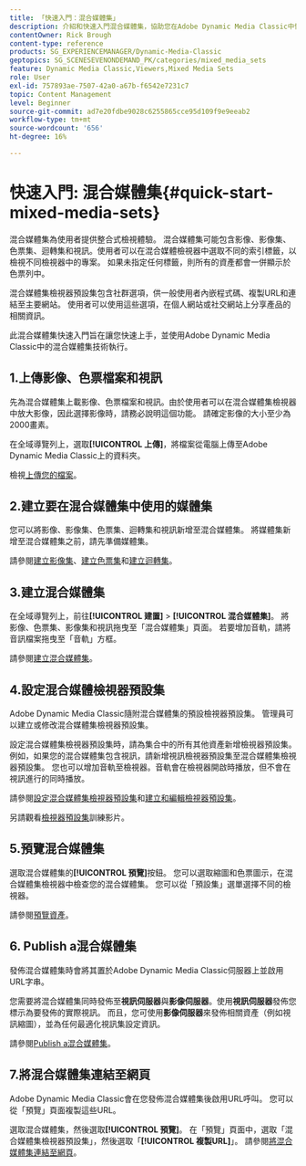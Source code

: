 ```yaml
---
title: 「快速入門：混合媒體集」
description: 介紹和快速入門混合媒體集，協助您在Adobe Dynamic Media Classic中快速上手並執行。
contentOwner: Rick Brough
content-type: reference
products: SG_EXPERIENCEMANAGER/Dynamic-Media-Classic
geptopics: SG_SCENESEVENONDEMAND_PK/categories/mixed_media_sets
feature: Dynamic Media Classic,Viewers,Mixed Media Sets
role: User
exl-id: 757893ae-7507-42a0-a67b-f6542e7231c7
topic: Content Management
level: Beginner
source-git-commit: ad7e20fdbe9028c6255865cce95d109f9e9eeab2
workflow-type: tm+mt
source-wordcount: '656'
ht-degree: 16%

---
```


# 快速入門: 混合媒體集{#quick-start-mixed-media-sets}

混合媒體集為使用者提供整合式檢視體驗。 混合媒體集可能包含影像、影像集、色票集、迴轉集和視訊。使用者可以在混合媒體檢視器中選取不同的索引標籤，以檢視不同檢視器中的專案。 如果未指定任何標籤，則所有的資產都會一併顯示於色票列中。

混合媒體集檢視器預設集包含社群選項，供一般使用者內嵌程式碼、複製URL和連結至主要網站。 使用者可以使用這些選項，在個人網站或社交網站上分享產品的相關資訊。

此混合媒體集快速入門旨在讓您快速上手，並使用Adobe Dynamic Media Classic中的混合媒體集技術執行。

## 1.上傳影像、色票檔案和視訊

先為混合媒體集上載影像、色票檔案和視訊。由於使用者可以在混合媒體集檢視器中放大影像，因此選擇影像時，請務必說明這個功能。 請確定影像的大小至少為2000畫素。

在全域導覽列上，選取&#x200B;**[!UICONTROL 上傳]**，將檔案從電腦上傳至Adobe Dynamic Media Classic上的資料夾。

檢視[上傳您的檔案](uploading-files.md#uploading-your-files)。

## 2.建立要在混合媒體集中使用的媒體集

您可以將影像、影像集、色票集、迴轉集和視訊新增至混合媒體集。 將媒體集新增至混合媒體集之前，請先準備媒體集。

請參閱[建立影像集](creating-image-set.md#creating-an-image-set)、[建立色票集](creating-swatch-set.md#creating-a-swatch-set)和[建立迴轉集](creating-spin-set.md#creating-a-spin-set)。

## 3.建立混合媒體集

在全域導覽列上，前往&#x200B;**[!UICONTROL 建置]** > **[!UICONTROL 混合媒體集]**。 將影像、色票集、影像集和視訊拖曳至「混合媒體集」頁面。 若要增加音軌，請將音訊檔案拖曳至「音軌」方框。

請參閱[建立混合媒體集](creating-mixed-media-set.md#creating-a-mixed-media-set)。

## 4.設定混合媒體檢視器預設集

Adobe Dynamic Media Classic隨附混合媒體集的預設檢視器預設集。 管理員可以建立或修改混合媒體集檢視器預設集。

設定混合媒體集檢視器預設集時，請為集合中的所有其他資產新增檢視器預設集。 例如，如果您的混合媒體集包含視訊，請新增視訊檢視器預設集至混合媒體集檢視器預設集。 您也可以增加音軌至檢視器。音軌會在檢視器開啟時播放，但不會在視訊進行的同時播放。

請參閱[設定混合媒體集檢視器預設集](setting-mixed-media-set-viewer.md#setting-up-a-mixed-media-set-viewer-preset)和[建立和編輯檢視器預設集](application-setup.md#adding-and-editing-viewer-presets)。

另請觀看[檢視器預設集](https://s7d5.scene7.com/s7viewers/html5/VideoViewer.html?videoserverurl=https://s7d5.scene7.com/is/content/&amp;emailurl=https://s7d5.scene7.com/s7/emailFriend&amp;serverUrl=https://s7d5.scene7.com/is/image/&amp;config=Scene7SharedAssets/Universal_HTML5_Video&amp;contenturl=https://s7d5.scene7.com/skins/&amp;asset=S7tutorials/550_viewer-presets_converted%20renamed_Done-AVS)訓練影片。

## 5.預覽混合媒體集

選取混合媒體集的&#x200B;**[!UICONTROL 預覽]**&#x200B;按鈕。 您可以選取縮圖和色票圖示，在混合媒體集檢視器中檢查您的混合媒體集。 您可以從「預設集」選單選擇不同的檢視器。

請參閱[預覽資產](previewing-asset.md#previewing-an-asset)。

## 6. Publish a混合媒體集

發佈混合媒體集時會將其置於Adobe Dynamic Media Classic伺服器上並啟用URL字串。

您需要將混合媒體集同時發佈至&#x200B;**視訊伺服器**&#x200B;與&#x200B;**影像伺服器**。使用&#x200B;**視訊伺服器**&#x200B;發佈您標示為要發佈的實際視訊。 而且，您可使用&#x200B;**影像伺服器**&#x200B;來發佈相關資產（例如視訊縮圖），並為任何最適化視訊集設定資訊。

請參閱[Publish a混合媒體集](publishing-mixed-media-set.md#publishing-a-mixed-media-set)。

## 7.將混合媒體集連結至網頁

Adobe Dynamic Media Classic會在您發佈混合媒體集後啟用URL呼叫。 您可以從「預覽」頁面複製這些URL。

選取混合媒體集，然後選取&#x200B;**[!UICONTROL 預覽]**。 在「預覽」頁面中，選取「混合媒體集檢視器預設集」，然後選取「**[!UICONTROL 複製URL]**」。 請參閱[將混合媒體集連結至網頁](linking-mixed-media-set-web.md#linking-a-mixed-media-set-to-a-web-page)。
